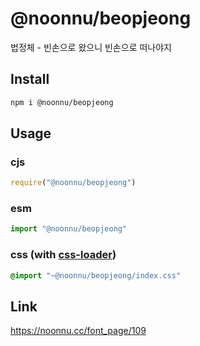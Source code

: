 # @noonnu/beopjeong
법정체 - 빈손으로 왔으니 빈손으로 떠나야지

## Install
```sh
npm i @noonnu/beopjeong
```
## Usage
### cjs
```js
require("@noonnu/beopjeong")
```
### esm
```js
import "@noonnu/beopjeong"
```
### css (with [css-loader](https://github.com/webpack-contrib/css-loader))
```css
@import "~@noonnu/beopjeong/index.css"
```

## Link
https://noonnu.cc/font_page/109